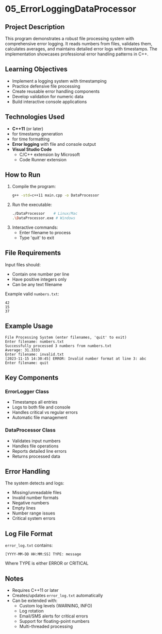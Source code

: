 # 05_ErrorLoggingDataProcessor

## Project Description
This program demonstrates a robust file processing system with comprehensive error logging. It reads numbers from files, validates them, calculates averages, and maintains detailed error logs with timestamps. The implementation showcases professional error handling patterns in C++.

## Learning Objectives
- Implement a logging system with timestamping
- Practice defensive file processing
- Create reusable error handling components
- Develop validation for numeric data
- Build interactive console applications

## Technologies Used
- **C++11** (or later)
- **<ctime>** for timestamp generation
- **<iomanip>** for time formatting
- **Error logging** with file and console output
- **Visual Studio Code**
  - C/C++ extension by Microsoft
  - Code Runner extension

## How to Run
1. Compile the program:
   ```bash
   g++ -std=c++11 main.cpp -o DataProcessor
   ```
2. Run the executable:
   ```bash
   ./DataProcessor    # Linux/Mac
   .\DataProcessor.exe # Windows
   ```
3. Interactive commands:
   - Enter filename to process
   - Type 'quit' to exit

## File Requirements
Input files should:
- Contain one number per line
- Have positive integers only
- Can be any text filename

Example valid `numbers.txt`:
```
42
15
37
```

## Example Usage
```
File Processing System (enter filenames, 'quit' to exit)
Enter filename: numbers.txt
Successfully processed 3 numbers from numbers.txt
Average: 31.3333
Enter filename: invalid.txt
[2023-11-15 14:30:45] ERROR: Invalid number format at line 3: abc
Enter filename: quit
```

## Key Components
### ErrorLogger Class
- Timestamps all entries
- Logs to both file and console
- Handles critical vs regular errors
- Automatic file management

### DataProcessor Class
- Validates input numbers
- Handles file operations
- Reports detailed line errors
- Returns processed data

## Error Handling
The system detects and logs:
- Missing/unreadable files
- Invalid number formats
- Negative numbers
- Empty lines
- Number range issues
- Critical system errors

## Log File Format
`error_log.txt` contains:
```
[YYYY-MM-DD HH:MM:SS] TYPE: message
```
Where TYPE is either ERROR or CRITICAL

## Notes
- Requires C++11 or later
- Creates/updates `error_log.txt` automatically
- Can be extended with:
  - Custom log levels (WARNING, INFO)
  - Log rotation
  - Email/SMS alerts for critical errors
  - Support for floating-point numbers
  - Multi-threaded processing
